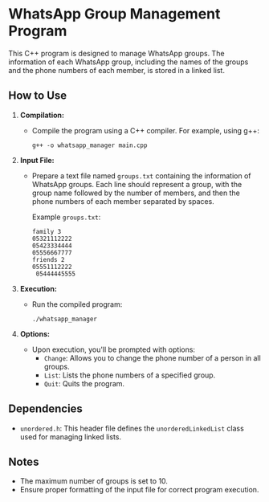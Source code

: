 # WhatsApp Group Management Program

This C++ program is designed to manage WhatsApp groups. The information of each WhatsApp group, including the names of the groups and the phone numbers of each member, is stored in a linked list.

## How to Use

1. **Compilation:** 
   - Compile the program using a C++ compiler. For example, using g++:
     ```
     g++ -o whatsapp_manager main.cpp
     ```

2. **Input File:**
   - Prepare a text file named `groups.txt` containing the information of WhatsApp groups. Each line should represent a group, with the group name followed by the number of members, and then the phone numbers of each member separated by spaces.

     Example `groups.txt`:
     ```
     family 3
     05321112222
     05423334444
     05556667777
     friends 2
     05551112222
      05444445555
     ```

3. **Execution:**
   - Run the compiled program:
     ```
     ./whatsapp_manager
     ```

4. **Options:**
   - Upon execution, you'll be prompted with options:
     - `Change`: Allows you to change the phone number of a person in all groups.
     - `List`: Lists the phone numbers of a specified group.
     - `Quit`: Quits the program.

## Dependencies
- `unordered.h`: This header file defines the `unorderedLinkedList` class used for managing linked lists.

## Notes
- The maximum number of groups is set to 10.
- Ensure proper formatting of the input file for correct program execution.


